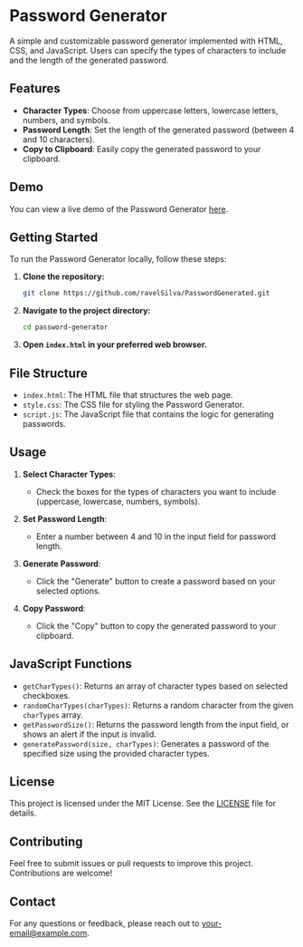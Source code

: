 # Password Generator

A simple and customizable password generator implemented with HTML, CSS, and JavaScript. Users can specify the types of characters to include and the length of the generated password.

## Features

- **Character Types**: Choose from uppercase letters, lowercase letters, numbers, and symbols.
- **Password Length**: Set the length of the generated password (between 4 and 10 characters).
- **Copy to Clipboard**: Easily copy the generated password to your clipboard.

## Demo

You can view a live demo of the Password Generator [here](#).

## Getting Started

To run the Password Generator locally, follow these steps:

1. **Clone the repository:**

    ```bash
    git clone https://github.com/ravelSilva/PasswordGenerated.git
    ```

2. **Navigate to the project directory:**

    ```bash
    cd password-generator
    ```

3. **Open `index.html` in your preferred web browser.**

## File Structure

- `index.html`: The HTML file that structures the web page.
- `style.css`: The CSS file for styling the Password Generator.
- `script.js`: The JavaScript file that contains the logic for generating passwords.

## Usage

1. **Select Character Types**:
   - Check the boxes for the types of characters you want to include (uppercase, lowercase, numbers, symbols).

2. **Set Password Length**:
   - Enter a number between 4 and 10 in the input field for password length.

3. **Generate Password**:
   - Click the "Generate" button to create a password based on your selected options.

4. **Copy Password**:
   - Click the "Copy" button to copy the generated password to your clipboard.

## JavaScript Functions

- `getCharTypes()`: Returns an array of character types based on selected checkboxes.
- `randomCharTypes(charTypes)`: Returns a random character from the given `charTypes` array.
- `getPasswordSize()`: Returns the password length from the input field, or shows an alert if the input is invalid.
- `generatePassword(size, charTypes)`: Generates a password of the specified size using the provided character types.

## License

This project is licensed under the MIT License. See the [LICENSE](LICENSE) file for details.

## Contributing

Feel free to submit issues or pull requests to improve this project. Contributions are welcome!

## Contact

For any questions or feedback, please reach out to [your-email@example.com](mailto:your-email@example.com).


